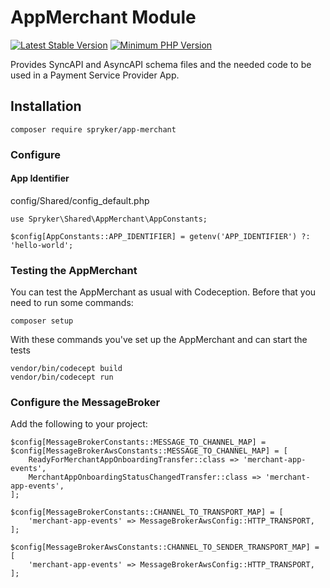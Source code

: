 # AppMerchant Module
[![Latest Stable Version](https://poser.pugx.org/spryker/app-merchant/v/stable.svg)](https://packagist.org/packages/spryker/app-merchant)
[![Minimum PHP Version](https://img.shields.io/badge/php-%3E%3D%208.2-8892BF.svg)](https://php.net/)

Provides SyncAPI and AsyncAPI schema files and the needed code to be used in a Payment Service Provider App.

## Installation

```
composer require spryker/app-merchant
```

### Configure

#### App Identifier

config/Shared/config_default.php

```
use Spryker\Shared\AppMerchant\AppConstants;

$config[AppConstants::APP_IDENTIFIER] = getenv('APP_IDENTIFIER') ?: 'hello-world';
```

### Testing the AppMerchant

You can test the AppMerchant as usual with Codeception. Before that you need to run some commands:

```
composer setup
```

With these commands you've set up the AppMerchant and can start the tests

```
vendor/bin/codecept build
vendor/bin/codecept run
```

### Configure the MessageBroker

Add the following to your project:

```
$config[MessageBrokerConstants::MESSAGE_TO_CHANNEL_MAP] =
$config[MessageBrokerAwsConstants::MESSAGE_TO_CHANNEL_MAP] = [
    ReadyForMerchantAppOnboardingTransfer::class => 'merchant-app-events',
    MerchantAppOnboardingStatusChangedTransfer::class => 'merchant-app-events',
];

$config[MessageBrokerConstants::CHANNEL_TO_TRANSPORT_MAP] = [
    'merchant-app-events' => MessageBrokerAwsConfig::HTTP_TRANSPORT,
];

$config[MessageBrokerAwsConstants::CHANNEL_TO_SENDER_TRANSPORT_MAP] = [
    'merchant-app-events' => MessageBrokerAwsConfig::HTTP_TRANSPORT,
];
```
